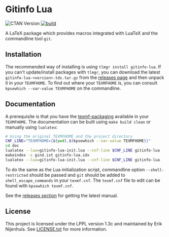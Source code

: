 # Gitinfo Lua
![CTAN Version](https://img.shields.io/ctan/v/gitinfo-lua)
[![build](https://github.com/Xerdi/gitinfo-lua/actions/workflows/build.yml/badge.svg?branch=master)](https://github.com/Xerdi/gitinfo-lua/actions/workflows/build.yml)

A LaTeX package which provides macros integrated with LuaTeX and the commandline tool `git`.

## Installation
The recommended way of installing is using `tlmgr install gitinfo-lua`.
If you can't update/install packages with `tlmgr`, you can download the latest `gitinfo-lua-<version>.tds.tar.gz` from the [releases page](https://github.com/Xerdi/gitinfo-lua/releases) and then unpack it in your `TEXMFHOME`.
To find out where your `TEXMFHOME` is, you can consult `kpsewhich --var-value TEXMFHOME` on the commandline.

## Documentation
A prerequisite is that you have the [texmf-packaging](https://github.com/Xerdi/texmf-packaging) available in your `TEXMFHOME`.
The documentation can be built using `make build clean` or manually using `lualatex`:
```bash
# Using the original TEXMFHOME and the project directory
CNF_LINE="TEXMFHOME={$(pwd),$(kpsewhich --var-value TEXMFHOME)}"
cd doc
lualatex --lua=gitinfo-lua-init.lua --cnf-line $CNF_LINE gitinfo-lua
makeindex -s gind.ist gitinfo-lua.idx
lualatex --lua=gitinfo-lua-init.lua --cnf-line $CNF_LINE gitinfo-lua
```
To do the same as the Lua initialization script, commandline option `--shell-restricted` should be passed and `git` should be added to `shell_escape_commands` in your `texmf.cnf`.
The `texmf.cnf` file to edit can be found with `kpsewhich texmf.cnf`.

See the [releases section](https://github.com/Xerdi/gitinfo-lua/releases) for getting the latest manual.

## License
This project is licensed under the LPPL version 1.3c and maintained by Erik Nijenhuis.
See [LICENSE.txt](LICENSE.txt) for more information.
